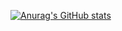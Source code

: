 [![Anurag's GitHub stats](https://github-readme-stats.vercel.app/api?username=simpler1ick&count_private=true)](https://github.com/anuraghazra/github-readme-stats)
